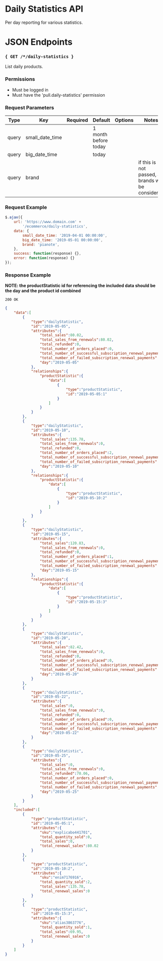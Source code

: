 # Daily Statistics API

Per day reporting for various statistics.

# JSON Endpoints

### `{ GET /*/daily-statistics }`

List daily products.

### Permissions

- Must be logged in
- Must have the 'pull.daily-statistics' permission

### Request Parameters

|Type|Key|Required|Default|Options|Notes|
|----|---|--------|-------|-------|-----|
|query|small_date_time||1 month before today|||
|query|big_date_time||today|||
|query|brand||||if this is not passed, all brands will be considered|

### Request Example

```js   
$.ajax({
    url: 'https://www.domain.com' +
        '/ecommerce/daily-statistics',
    data: {
        small_date_time: '2019-04-01 00:00:00',
        big_date_time: '2019-05-01 00:00:00',
        brand: 'pianote', 
    }, 
    success: function(response) {},
    error: function(response) {}
});
```

### Response Example

**NOTE: the productStatistic id for referencing the included data should be the day and the product id combined**

```200 OK```

```json
{
    "data":[
        {
            "type":"dailyStatistic",
            "id":"2019-05-05",
            "attributes":{
                "total_sales":80.02,
                "total_sales_from_renewals":80.02,
                "total_refunded":0,
                "total_number_of_orders_placed":0,
                "total_number_of_successful_subscription_renewal_payments":1,
                "total_number_of_failed_subscription_renewal_payments":0,
                "day":"2019-05-05"
            },
            "relationships":{
                "productStatistic":{
                    "data":[
                        {
                            "type":"productStatistic",
                            "id":"2019-05-05:1"
                        }
                    ]
                }
            }
        },
        {
            "type":"dailyStatistic",
            "id":"2019-05-10",
            "attributes":{
                "total_sales":135.78,
                "total_sales_from_renewals":0,
                "total_refunded":0,
                "total_number_of_orders_placed":2,
                "total_number_of_successful_subscription_renewal_payments":0,
                "total_number_of_failed_subscription_renewal_payments":0,
                "day":"2019-05-10"
            },
            "relationships":{
                "productStatistic":{
                    "data":[
                        {
                            "type":"productStatistic",
                            "id":"2019-05-10:2"
                        }
                    ]
                }
            }
        },
        {
            "type":"dailyStatistic",
            "id":"2019-05-15",
            "attributes":{
                "total_sales":120.83,
                "total_sales_from_renewals":0,
                "total_refunded":0,
                "total_number_of_orders_placed":1,
                "total_number_of_successful_subscription_renewal_payments":1,
                "total_number_of_failed_subscription_renewal_payments":0,
                "day":"2019-05-15"
            },
            "relationships":{
                "productStatistic":{
                    "data":[
                        {
                            "type":"productStatistic",
                            "id":"2019-05-15:3"
                        }
                    ]
                }
            }
        },
        {
            "type":"dailyStatistic",
            "id":"2019-05-20",
            "attributes":{
                "total_sales":82.42,
                "total_sales_from_renewals":0,
                "total_refunded":0,
                "total_number_of_orders_placed":0,
                "total_number_of_successful_subscription_renewal_payments":1,
                "total_number_of_failed_subscription_renewal_payments":0,
                "day":"2019-05-20"
            }
        },
        {
            "type":"dailyStatistic",
            "id":"2019-05-22",
            "attributes":{
                "total_sales":0,
                "total_sales_from_renewals":0,
                "total_refunded":0,
                "total_number_of_orders_placed":0,
                "total_number_of_successful_subscription_renewal_payments":0,
                "total_number_of_failed_subscription_renewal_payments":1,
                "day":"2019-05-22"
            }
        },
        {
            "type":"dailyStatistic",
            "id":"2019-05-25",
            "attributes":{
                "total_sales":0,
                "total_sales_from_renewals":0,
                "total_refunded":70.06,
                "total_number_of_orders_placed":0,
                "total_number_of_successful_subscription_renewal_payments":0,
                "total_number_of_failed_subscription_renewal_payments":0,
                "day":"2019-05-25"
            }
        }
    ],
    "included":[
        {
            "type":"productStatistic",
            "id":"2019-05-05:1",
            "attributes":{
                "sku":"explicabo441701",
                "total_quantity_sold":0,
                "total_sales":0,
                "total_renewal_sales":80.02
            }
        },
        {
            "type":"productStatistic",
            "id":"2019-05-10:2",
            "attributes":{
                "sku":"enim7176916",
                "total_quantity_sold":2,
                "total_sales":135.78,
                "total_renewal_sales":0
            }
        },
        {
            "type":"productStatistic",
            "id":"2019-05-15:3",
            "attributes":{
                "sku":"alias3863776",
                "total_quantity_sold":1,
                "total_sales":69.95,
                "total_renewal_sales":0
            }
        }
    ]
}
```
    